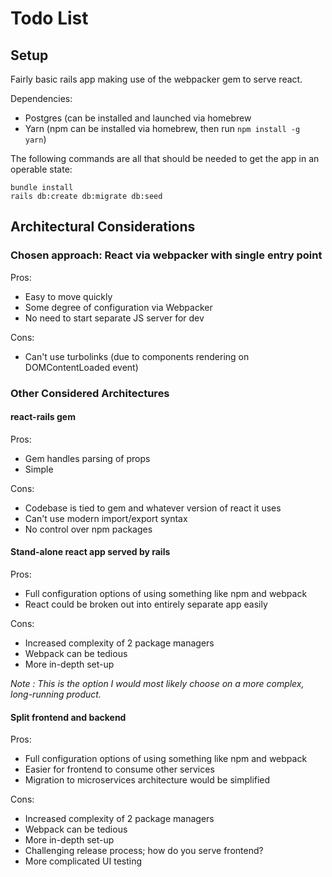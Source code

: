 # Todo List

## Setup

Fairly basic rails app making use of the webpacker gem to serve react.

Dependencies:
* Postgres (can be installed and launched via homebrew
* Yarn (npm can be installed via homebrew, then run `npm install -g yarn`)

The following commands are all that should be needed to get the app in an operable state:
```
bundle install
rails db:create db:migrate db:seed
```


## Architectural Considerations
### Chosen approach: React via webpacker with single entry point
Pros: 
* Easy to move quickly
* Some degree of configuration via Webpacker
* No need to start separate JS server for dev

Cons: 
* Can't use turbolinks (due to components rendering on DOMContentLoaded event)


### Other Considered Architectures
#### react-rails gem
Pros:
* Gem handles parsing of props
* Simple

Cons:
* Codebase is tied to gem and whatever version of react it uses
* Can't use modern import/export syntax
* No control over npm packages

#### Stand-alone react app served by rails
Pros:
* Full configuration options of using something like npm and webpack
* React could be broken out into entirely separate app easily

Cons:
* Increased complexity of 2 package managers
* Webpack can be tedious
* More in-depth set-up

_Note : This is the option I would most likely choose on a more complex, long-running product._

#### Split frontend and backend
Pros:
* Full configuration options of using something like npm and webpack
* Easier for frontend to consume other services
* Migration to microservices architecture would be simplified 

Cons:
* Increased complexity of 2 package managers
* Webpack can be tedious
* More in-depth set-up
* Challenging release process; how do you serve frontend?
* More complicated UI testing
